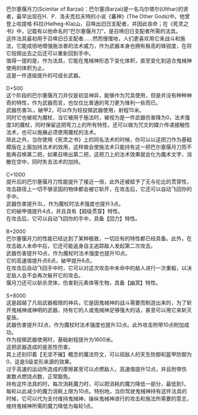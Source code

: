 <title>巴尔塞偃月刀</title>
<meta name="GENERATOR" content="WinCHM">
<meta http-equiv="Content-Type" content="text/html; charset=gb2312">
<br>
<br>巴尔塞偃月刀(Scimitar of Barzai)：巴尔塞(Barzai)是一名乌尔塔尔(Ulthar)的贤者，最早出现在H．P．洛夫克拉夫特的小说《蕃神》(The Other Gods)中。他曾登上哈提格·科拉(Hatheg-Kla)山，召唤出旧日支配者，并因此丧命；在《死灵之书》中，记载有以他命名的“巴尔塞偃月刀”，是召唤旧日支配者所需的法具。
<br>这件法具最初用于召唤旧日支配者……然而慢慢地，人们更喜欢用它来战斗和施法，它能成倍地增强施法者的法术威力，作为武器本身也拥有极高的锋锐度，在将它投掷出去之后还可以重新回到手中。
<br>值得一提的是，作为法具，它能在鬼械神形态下变化体积，直至变化到适合鬼械神使用的体积为止。
<br>这是一件逐级提升的可成长武器。
<br>
<br>D+500
<br>这个阶段的巴尔塞偃月刀并仅是初显神异，能够作为咒具使用，但是并没有种种神奇的特性，作为武器而言，也仅仅比普通的弯刀更为锋利一些而已。
<br>武器伤害3L，破甲2，可以作为轻投掷武器使用，射程15米。
<br>同时它也被视为魔杖，当它被用于施法时，被视为是一件武器伤害降为0，法术强度3的魔杖，同时保留这把弯刀上的所有特性，还可以做为咒文的媒介传递接触性法术，也可以施展必须使用魔杖的法术。
<br>除此之外，当你使用《死灵之书》上的同名法术的时候，你可以以这把刀作为基础模版在上面加持法术的效用，这样做会使施法术只能持有这一把巴尔塞偃月刀而不能再召唤第二把，如果召唤出第二把，这把刀上的法术效果就会化为魔术文字，消散在空中，同时失去法术的加持。
<br>
<br>C+1000
<br>提升后的巴尔塞偃月刀性能提升了接近一倍，此外还被赋予了无与伦比的贯穿性，攻击路径上一切不够坚固的物体都会被它斩开，在攻击后，它还可以自动飞回你的手中。
<br>武器伤害提升3L，作为魔杖时法术强度也提升3点。
<br>它的破甲值提升4点，并且具有【超级贯穿】特性。
<br>在攻击后，它可以自动飞回你的手中，具备【回力】特性。
<br>
<br>B+2000
<br>巴尔塞偃月刀的性能已经达到了某种极致，一切应有的特性都已经具备。此外，在攻击敌人未命中后，它还可能返身自主追踪敌人发起第二次攻击。
<br>武器伤害提升10点，作为魔杖时法术强度也提升10点。
<br>它的高速值提升点6点，破甲提升6点。
<br>在攻击后自动飞回手中时，它可以对这次攻击中未命中的敌人进行一次重骰，以决定敌人会不会再次躲开它的攻击。
<br>偃月刀还可以斩杀灵体，伤害到元素体等生物，具备【幽冥】特性。
<br>
<br>S+8000
<br>这是超越了凡俗武器极限的神兵，它是因鬼械神的战斗需要而制造出来的，为了斩开鬼械神或神明的武器，持有它的人或鬼械神足够强大的话，甚至可以用它来斩灭星辰。
<br>武器伤害提升32点，作为魔杖时法术强度也提升32点。此外攻击附带10点附加成功。
<br>作为投掷武器使用时，基础射程提升为1600米。
<br>这把武器造成的是恶性伤害。
<br>其上还刻印着【无坚不摧】概念的魔法符文，可以视敌人的天生防御和盔甲防御为0，这是S级变形来源的效果。
<br>过于高速的运动所造成的摩擦甚至可以点燃敌人，高速值提升12点，并且附带伤害数点燃烧点数，正常豁免。
<br>持有这件法具的时，每次消耗魔力时，可以把消耗的魔力降低一部分，最低到1，每轮以此减少的魔力消耗上限为10点。特别地，当你驾驶鬼械神持有这件法具的时候，它可以代为支付维持鬼械神，操纵鬼械神进行的攻击和施法所需要的意志，维持鬼械神所需的魔力降低为每轮1点。
